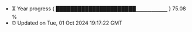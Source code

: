 - ⏳ Year progress { ██████████████████████▁▁▁▁▁▁▁▁ } 75.08 %
- ⏰ Updated on Tue, 01 Oct 2024 19:17:22 GMT

